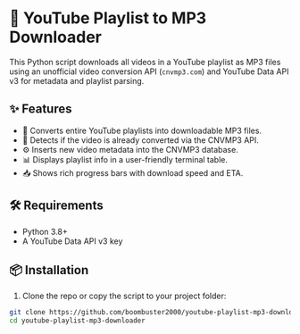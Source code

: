 # 🎵 YouTube Playlist to MP3 Downloader

This Python script downloads all videos in a YouTube playlist as MP3 files using an unofficial video conversion API (`cnvmp3.com`) and YouTube Data API v3 for metadata and playlist parsing.

## ✨ Features

- 🎯 Converts entire YouTube playlists into downloadable MP3 files.
- 🧠 Detects if the video is already converted via the CNVMP3 API.
- ⚙️ Inserts new video metadata into the CNVMP3 database.
- 📊 Displays playlist info in a user-friendly terminal table.
- 📥 Shows rich progress bars with download speed and ETA.

## 🛠 Requirements

- Python 3.8+
- A YouTube Data API v3 key

## 📦 Installation

1. Clone the repo or copy the script to your project folder:

```bash
git clone https://github.com/boombuster2000/youtube-playlist-mp3-downloader.git
cd youtube-playlist-mp3-downloader
